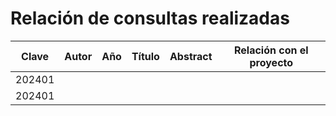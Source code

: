 # Relación de consultas realizadas
Clave|Autor|Año|Título|Abstract|Relación con el proyecto|
|----|-----|---|------|--------|------------------------|
|202401|
|202401|
